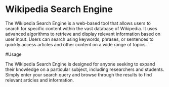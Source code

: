# Wikipedia Search Engine

The Wikipedia Search Engine is a web-based tool that allows users to search for specific content within the vast database of Wikipedia. It uses advanced algorithms to retrieve and display relevant information based on user input. Users can search using keywords, phrases, or sentences to quickly access articles and other content on a wide range of topics.


#Usage

The Wikipedia Search Engine is designed for anyone seeking to expand their knowledge on a particular subject, including researchers and students. Simply enter your search query and browse through the results to find relevant articles and information.
